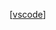 
[[vscode]]


[//begin]: # "Autogenerated link references for markdown compatibility"
[vscode]: editors/vscode "vscode"
[//end]: # "Autogenerated link references"